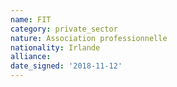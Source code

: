 ```yaml
---
name: FIT
category: private_sector
nature: Association professionnelle 
nationality: Irlande
alliance: 
date_signed: '2018-11-12'
---
```

    